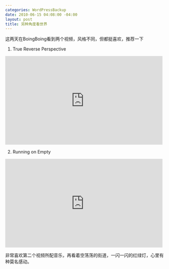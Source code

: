 ```yaml
--- 
categories: WordPressBackup
date: 2010-06-15 04:08:00 -04:00
layout: post
title: 另种角度看世界
---
```

这两天在BoingBoing看到两个视频，风格不同，但都挺喜欢，推荐一下

1. True Reverse Perspective

<iframe src="http://player.vimeo.com/video/12518619?byline=0&amp;portrait=0" width="500" height="281" frameborder="0"></iframe>

2. Running on Empty

<iframe src="http://player.vimeo.com/video/11986171?byline=0&amp;portrait=0" width="500" height="281" frameborder="0"></iframe>

非常喜欢第二个视频所配音乐，再看着空荡荡的街道，一闪一闪的红绿灯，心里有种莫名感动。
